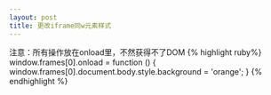 ```yaml
---
layout: post
title: 更改iframe同w元素样式
---
```


注意：所有操作放在onload里，不然获得不了DOM
{% highlight ruby%}
window.frames[0].onload = function () {
    window.frames[0].document.body.style.background = 'orange';
}
{% endhighlight %}